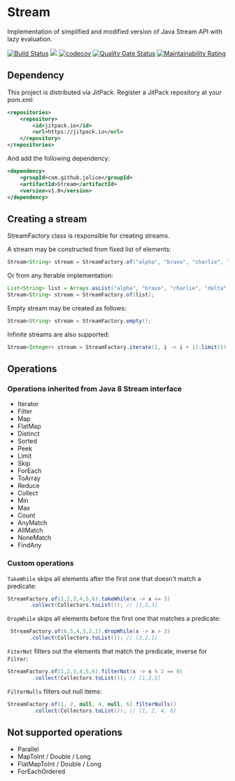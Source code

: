 # Stream
Implementation of simplified and modified version of Java Stream API with lazy evaluation.

[![Build Status](https://travis-ci.org/jolice/Stream.svg?branch=master)](https://travis-ci.org/jolice/Stream)
[![](https://jitpack.io/v/jolice/Stream.svg)](https://jitpack.io/#jolice/Stream)
[![codecov](https://codecov.io/gh/jolice/Stream/branch/master/graph/badge.svg)](https://codecov.io/gh/jolice/Stream)
[![Quality Gate Status](https://sonarcloud.io/api/project_badges/measure?project=jolice_Stream&metric=alert_status)](https://sonarcloud.io/dashboard?id=jolice_Stream)
[![Maintainability Rating](https://sonarcloud.io/api/project_badges/measure?project=jolice_Stream&metric=sqale_rating)](https://sonarcloud.io/dashboard?id=jolice_Stream)

## Dependency

This project is distributed via JitPack. Register a JitPack repository at your pom.xml:

```xml
<repositories>
    <repository>
        <id>jitpack.io</id>
        <url>https://jitpack.io</url>
    </repository>
</repositories>
```

And add the following dependency:

```xml
<dependency>
    <groupId>com.github.jolice</groupId>
    <artifactId>Stream</artifactId>
    <version>v1.0</version>
</dependency>
```

## Creating a stream

StreamFactory class is responsible for creating streams. 

A stream may be constructed from fixed list of elements:

```java
Stream<String> stream = StreamFactory.of("alpha", "bravo", "charlie", "delta", "echo");
```

Or from any Iterable implementation:

```java
List<String> list = Arrays.asList("alpha", "bravo", "charlie", "delta", "echo");
Stream<String> stream = StreamFactory.of(list);
```

Empty stream may be created as follows:

```java
Stream<String> stream = StreamFactory.empty();
```

Infinite streams are also supported:

```java
Stream<Integer> stream = StreamFactory.iterate(1, i -> i + 1).limit(5);
```

## Operations

### Operations inherited from Java 8 Stream interface

- Iterator
- Filter
- Map
- FlatMap
- Distinct
- Sorted
- Peek
- Limit
- Skip
- ForEach
- ToArray
- Reduce
- Collect
- Min
- Max
- Count
- AnyMatch
- AllMatch
- NoneMatch
- FindAny 

### Custom operations

```TakeWhile``` skips all elements after the first one that doesn't match a predicate:

```java
StreamFactory.of(1,2,3,4,5,6).takeWhile(x -> x <= 3)
       .collect(Collectors.toList()); // [1,2,3]
```

```DropWhile``` skips all elements before the first one that matches a predicate:

```java
 StreamFactory.of(6,5,4,3,2,1).dropWhile(x -> x > 3)
       .collect(Collectors.toList()); // [3,2,1]
```       

```FiterNot``` filters out the elements that match the predicate, inverse for ```Filter```:

```java
StreamFactory.of(1,2,3,4,5,6).filterNot(x -> x % 2 == 0)
        .collect(Collectors.toList()); // [1,3,5]
```

```FilterNulls``` filters out null items:

```java
StreamFactory.of(1, 2, null, 4, null, 6).filterNulls()
        .collect(Collectors.toList()); // [1, 2, 4, 6]
```

## Not supported operations

- Parallel
- MapToInt / Double / Long
- FlatMapToInt / Double / Long
- ForEachOrdered
